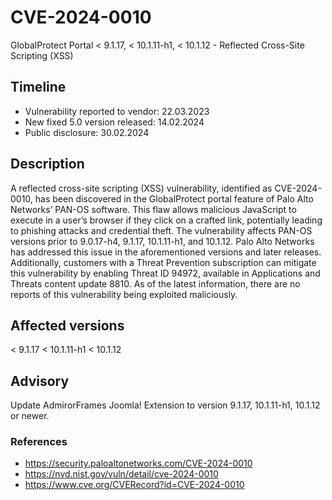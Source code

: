 # CVE-2024-0010
GlobalProtect Portal < 9.1.17, < 10.1.11-h1, < 10.1.12 - Reflected Cross-Site Scripting (XSS)

## Timeline
- Vulnerability reported to vendor: 22.03.2023 
- New fixed 5.0 version released: 14.02.2024
- Public disclosure: 30.02.2024

## Description

A reflected cross-site scripting (XSS) vulnerability, identified as CVE-2024-0010, has been discovered in the GlobalProtect portal feature of Palo Alto Networks’ PAN-OS software. This flaw allows malicious JavaScript to execute in a user’s browser if they click on a crafted link, potentially leading to phishing attacks and credential theft. The vulnerability affects PAN-OS versions prior to 9.0.17-h4, 9.1.17, 10.1.11-h1, and 10.1.12. Palo Alto Networks has addressed this issue in the aforementioned versions and later releases. Additionally, customers with a Threat Prevention subscription can mitigate this vulnerability by enabling Threat ID 94972, available in Applications and Threats content update 8810. As of the latest information, there are no reports of this vulnerability being exploited maliciously.

## Affected versions
< 9.1.17
< 10.1.11-h1
< 10.1.12

## Advisory
Update AdmirorFrames Joomla! Extension to version 9.1.17, 10.1.11-h1, 10.1.12 or newer.

### References
* https://security.paloaltonetworks.com/CVE-2024-0010
* https://nvd.nist.gov/vuln/detail/cve-2024-0010
* https://www.cve.org/CVERecord?id=CVE-2024-0010
